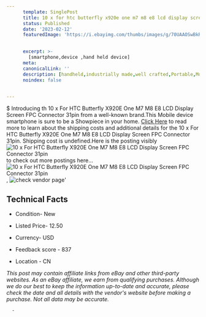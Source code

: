 ```yaml
---
      template: SinglePost
      title: 10 x for htc butterfly x920e one m7 m8 e8 lcd display screen fpc connector 31pin
      status: Published
      date: '2023-02-12'
      featuredImage: 'https://i.ebayimg.com/thumbs/images/g/70UAAOSwBkRaBbTo/s-l225.jpg'
       

      excerpt: >-
        [smartphone,device ,hand held device]
      meta:
      canonicalLink: ''
      description: [handheld,industrially made,well crafted,Portable,Mobile,Compact,Convenient,Lightweight,Maneuverable,Man-portable,Miniature,Carriable,Hand-held,Light,Holdable,Transportable,Mobile device,Pocket-sized,On-the-go,Wireless,Cordless,Compact size,Convenient size, smartphone,device ,hand held device]
      noindex: false
      

---
```

$
      Introducing th 10 x For HTC Butterfly X920E One M7 M8 E8 LCD Display Screen FPC Connector 31pin from a well-known brand.This Mobile device smartphone is sure to be a Showpiece in your home. [Click Here](https://www.ebay.com/itm/173870635311?hash=item287b7f592f%3Ag%3A70UAAOSwBkRaBbTo&mkevt=1&mkcid=1&mkrid=711-53200-19255-0&campid=%253CePNCampaignId%253E&customid=%253CreferenceId%253E&toolid=10049) to read more to learn about the shipping costs and additional details for the 10 x For HTC Butterfly X920E One M7 M8 E8 LCD Display Screen FPC Connector 31pin. Shipping cost is undefined.Here is the posting visibly ![10 x For HTC Butterfly X920E One M7 M8 E8 LCD Display Screen FPC Connector 31pin](https://i.ebayimg.com/thumbs/images/g/70UAAOSwBkRaBbTo/s-l225.jpg) to check out more postings here... ![10 x For HTC Butterfly X920E One M7 M8 E8 LCD Display Screen FPC Connector 31pin](https://i.ebayimg.com/images/g/70UAAOSwBkRaBbTo/s-l1200.jpg), ![check vendor page](https://origin-galleryplus.ebayimg.com/ws/web/173870635311_2_0_1/225x225.jpg,https://origin-galleryplus.ebayimg.com/ws/web/173870635311_3_0_1/225x225.jpg,https://origin-galleryplus.ebayimg.com/ws/web/173870635311_4_0_1/225x225.jpg)'

      

 ## Technical Facts 



     
      

 - Condition- New 


      

 - Listed Price- 12.50 


      

 - Currency- USD 


      

 - Feedback score - 837 


      

 - Location - CN 


      
      

 *_This post may contain affiliate links from eBay and other third-party websites. As an eBay affiliate, we earn from qualifying purchases. Although we do our best to keep the information up-to-date and accurate, please check the date and all details with the vendor's website before making a purchase. Not all data may be accurate._*




      -
